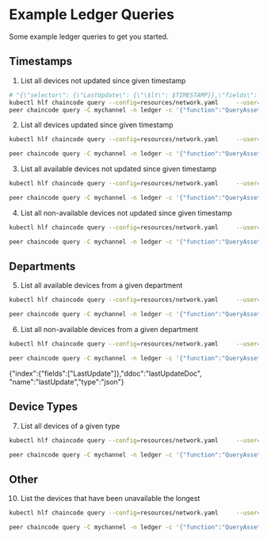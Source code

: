 # Example Ledger Queries
Some example ledger queries to get you started.
## Timestamps
1. List all devices not updated since given timestamp

```bash
# "{\"selector\": {\"LastUpdate\": {\"\$lt\": $TIMESTAMP}},\"fields\": [\"ID\",\"Name\",\"LastUpdate\"]}"
kubectl hlf chaincode query --config=resources/network.yaml     --user=admin --peer=org1-peer0.default     --chaincode=asset --channel=demo     --fcn=QueryAssets -a="{\"selector\": {\"LastUpdate\": {\"\$lt\": $TIMESTAMP}},\"fields\": [\"ID\",\"Name\",\"LastUpdate\"]}"
peer chaincode query -C mychannel -n ledger -c '{"function":"QueryAssets","Args":["{\"selector\": {\"LastUpdate\": {\"$lt\": $TIMESTAMP}},\"fields\": [\"ID\",\"Name\",\"LastUpdate\"]}"]}'
```

2. List all devices updated since given timestamp

```bash
kubectl hlf chaincode query --config=resources/network.yaml     --user=admin --peer=org1-peer0.default     --chaincode=asset --channel=demo     --fcn=QueryAssets -a='{\"selector\": {\"LastUpdate\": {\"$gt\": $TIMESTAMP}},\"fields\": [\"ID\",\"Name\",\"LastUpdate\"]}'

peer chaincode query -C mychannel -n ledger -c '{"function":"QueryAssets","Args":["{\"selector\": {\"LastUpdate\": {\"$gt\": $TIMESTAMP}},\"fields\": [\"ID\",\"Name\",\"LastUpdate\"]}"]}'
```

3. List all available devices not updated since given timestamp

```bash
kubectl hlf chaincode query --config=resources/network.yaml     --user=admin --peer=org1-peer0.default     --chaincode=asset --channel=demo     --fcn=QueryAssets -a='{\"selector\": {\"LastUpdate\": {\"\$lt\": timestamp},\"Available\": true},\"fields\": [\"ID\",\"Name\",\"LastUpdate\"]}'

peer chaincode query -C mychannel -n ledger -c '{"function":"QueryAssets","Args":["{\"selector\": {\"LastUpdate\": {\"$lt\": timestamp},\"Available\": true},\"fields\": [\"ID\",\"Name\",\"LastUpdate\"]}"]}'
```

4. List all non-available devices not updated since given timestamp

```bash
kubectl hlf chaincode query --config=resources/network.yaml     --user=admin --peer=org1-peer0.default     --chaincode=asset --channel=demo     --fcn=QueryAssets -a='{\"selector\": {\"LastUpdate\": {\"\$lt\": timestamp},\"Available\": false},\"fields\": [\"ID\",\"Name\",\"LastUpdate\"]}'

peer chaincode query -C mychannel -n ledger -c '{"function":"QueryAssets","Args":["{\"selector\": {\"LastUpdate\": {\"$lt\": timestamp},\"Available\": false},\"fields\": [\"ID\",\"Name\",\"LastUpdate\"]}"]}'
```

## Departments

5. List all available devices from a given department

```bash
kubectl hlf chaincode query --config=resources/network.yaml     --user=admin --peer=org1-peer0.default     --chaincode=asset --channel=demo     --fcn=QueryAssets -a='{\"selector\": {\"Department\": department,\"Available\": true},\"fields\": [\"ID\",\"Name\",\"Department\"]}'

peer chaincode query -C mychannel -n ledger -c '{"function":"QueryAssets","Args":["{\"selector\": {\"Department\": department,\"Available\": true},\"fields\": [\"ID\",\"Name\",\"Department\"]}"]}'
```


6. List all non-available devices from a given department

```bash
kubectl hlf chaincode query --config=resources/network.yaml     --user=admin --peer=org1-peer0.default     --chaincode=asset --channel=demo     --fcn=QueryAssets -a='{\"selector\": {\"Department\": department,\"Available\": false},\"fields\": [\"ID\",\"Name\",\"Department\"]}'

peer chaincode query -C mychannel -n ledger -c '{"function":"QueryAssets","Args":["{\"selector\": {\"Department\": department,\"Available\": false},\"fields\": [\"ID\",\"Name\",\"Department\"]}"]}'
```
{"index":{"fields":["LastUpdate"]},"ddoc":"lastUpdateDoc", "name":"lastUpdate","type":"json"}

## Device Types

7. List all devices of a given type

```bash
kubectl hlf chaincode query --config=resources/network.yaml     --user=admin --peer=org1-peer0.default     --chaincode=asset --channel=demo     --fcn=QueryAssets -a='{\"selector\": {\"Type\": type,},\"fields\": [\"ID\",\"Name\",\"Type\"]}'

peer chaincode query -C mychannel -n ledger -c '{"function":"QueryAssets","Args":["{\"selector\": {\"Type\": type,},\"fields\": [\"ID\",\"Name\",\"Type\"]}"]}'
```
<!-- 8. List the departments with the most devices of a given type XXX

```bash
kubectl hlf chaincode query --config=resources/network.yaml     --user=admin --peer=org1-peer0.default     --chaincode=asset --channel=demo     --fcn=QueryAssets -a='{\"selector\": {\"Type\": type},\"fields\": [\"Department\",\"Type\"],\"sort\": [{\"Department\": \"asc\"}]}'

peer chaincode query -C mychannel -n ledger -c '{"function":"QueryAssets","Args":["{\"selector\": {\"Type\": type},\"fields\": [\"Department\",\"Type\"],\"sort\": [{\"Department\": \"asc\"}]}"]}'
``` -->

## Other
<!-- 
9. List the types of devices that are most commonly available XXX
    
```bash
kubectl hlf chaincode query --config=resources/network.yaml     --user=admin --peer=org1-peer0.default     --chaincode=asset --channel=demo     --fcn=QueryAssets -a='{\"selector\": {\"Available\": true},\"fields\": [\"Type\",\"Available\"],\"sort\": [{\"Type\": \"asc\"}]}'

peer chaincode query -C mychannel -n ledger -c '{"function":"QueryAssets","Args":["{\"selector\": {\"Available\": true},\"fields\": [\"Type\",\"Available\"],\"sort\": [{\"Type\": \"asc\"}]}"]}'
``` -->

10. List the devices that have been unavailable the longest
```bash
kubectl hlf chaincode query --config=resources/network.yaml     --user=admin --peer=org1-peer0.default     --chaincode=asset --channel=demo     --fcn=QueryAssets -a='{\"selector\": {\"Available\": false},\"fields\": [\"ID\",\"Name\",\"LastUpdate\"],\"sort\": [{\"LastUpdate\": \"asc\"}]}'

peer chaincode query -C mychannel -n ledger -c '{"function":"QueryAssets","Args":["{\"selector\": {\"Available\": false},\"fields\": [\"ID\",\"Name\",\"LastUpdate\"],\"sort\": [{\"LastUpdate\": \"asc\"}]}"]}'
```
